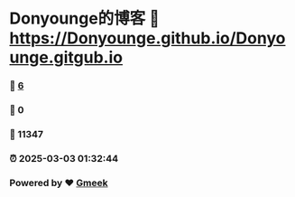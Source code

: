 # Donyounge的博客 :link: https://Donyounge.github.io/Donyounge.gitgub.io 
### :page_facing_up: [6](https://Donyounge.github.io/Donyounge.gitgub.io/tag.html) 
### :speech_balloon: 0 
### :hibiscus: 11347 
### :alarm_clock: 2025-03-03 01:32:44 
### Powered by :heart: [Gmeek](https://github.com/Meekdai/Gmeek)
